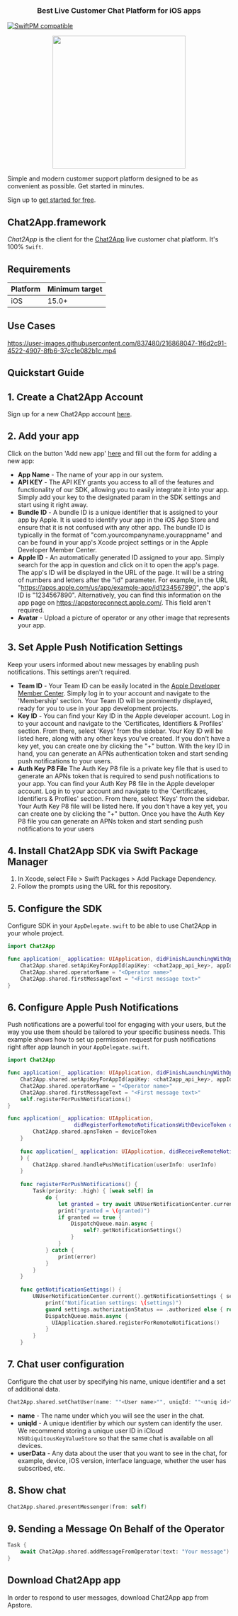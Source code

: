 <h3 align="center">Best Live Customer Chat Platform for iOS apps</h3>


[![SwiftPM compatible](https://img.shields.io/badge/SwiftPM-compatible-orange.svg)](https://docs.revenuecat.com/docs/ios#section-install-via-swift-package-manager)

<p align="center"><img src="https://user-images.githubusercontent.com/837480/216867678-f8bc27da-9bf3-45ca-98a0-2dce131e6245.png"  width="300"></p>

Simple and modern customer support platform designed to be as convenient as possible. Get started in minutes.

Sign up to [get started for free](https://chat2app.com).

## Chat2App.framework
*Chat2App* is the client for the [Chat2App](https://chat2app.com/) live customer chat platform. It's 100% `Swift`.

## Requirements

| Platform | Minimum target |
| --- | --- |
| iOS | 15.0+ |


## Use Cases

https://user-images.githubusercontent.com/837480/216868047-1f6d2c91-4522-4907-8fb6-37cc1e082b1c.mp4

## Quickstart Guide

## 1. Create a Chat2App Account
Sign up for a new Chat2App account [here](https://chat2app.com/SignUp).

## 2. Add your app
Сlick on the button 'Add new app' [here](https://chat2app.com/client/apps) and fill out the form for adding a new app:
* **App Name** - The name of your app in our system.
* **API KEY** - The API KEY grants you access to all of the features and functionality of our SDK, allowing you to easily integrate it into your app. Simply add your key to the designated param in the SDK settings and start using it right away. 
* **Bundle ID** - A bundle ID is a unique identifier that is assigned to your app by Apple. It is used to identify your app in the iOS App Store and ensure that it is not confused with any other app. The bundle ID is typically in the format of "com.yourcompanyname.yourappname" and can be found in your app's Xcode project settings or in the Apple Developer Member Center. 
* **Apple ID** - An automatically generated ID assigned to your app. Simply search for the app in question and click on it to open the app's page. The app's ID will be displayed in the URL of the page. It will be a string of numbers and letters after the "id" parameter. For example, in the URL "https://apps.apple.com/us/app/example-app/id1234567890", the app's ID is "1234567890". Alternatively, you can find this information on the app page on https://appstoreconnect.apple.com/. This field aren't required.
* **Avatar** - Upload a picture of operator or any other image that represents your app.

## 3. Set Apple Push Notification Settings
Keep your users informed about new messages by enabling push notifications. This settings aren't required.
* **Team ID** - Your Team ID can be easily located in the [Apple Developer Member Center](https://developer.apple.com/account/#/membership). Simply log in to your account and navigate to the 'Membership' section. Your Team ID will be prominently displayed, ready for you to use in your app development projects. 
* **Key ID** - You can find your Key ID in the Apple developer account. Log in to your account and navigate to the 'Certificates, Identifiers & Profiles' section. From there, select 'Keys' from the sidebar. Your Key ID will be listed here, along with any other keys you've created. If you don't have a key yet, you can create one by clicking the "+" button. With the key ID in hand, you can generate an APNs authentication token and start sending push notifications to your users.
* **Auth Key P8 File** The Auth Key P8 file is a private key file that is used to generate an APNs token that is required to send push notifications to your app. You can find your Auth Key P8 file in the Apple developer account. Log in to your account and navigate to the 'Certificates, Identifiers & Profiles' section. From there, select 'Keys' from the sidebar. Your Auth Key P8 file will be listed here. If you don't have a key yet, you can create one by clicking the "+" button. Once you have the Auth Key P8 file you can generate an APNs token and start sending push notifications to your users


## 4. Install Chat2App SDK via Swift Package Manager

1. In Xcode, select File > Swift Packages > Add Package Dependency.
1. Follow the prompts using the URL for this repository.

## 5. Configure the SDK

Configure SDK in your `AppDelegate.swift` to be able to use Chat2App in your whole project.


``` Swift
import Chat2App

func application(_ application: UIApplication, didFinishLaunchingWithOptions launchOptions: [UIApplicationLaunchOptionsKey: Any]?) -> Bool {
    Chat2App.shared.setApiKeyForAppId(apiKey: <chat2app_api_key>, appId: <chat2app_app_id>)
    Chat2App.shared.operatorName = "<Operator name>"
    Chat2App.shared.firstMessageText = "<First message text>"
}

```

## 6. Configure Apple Push Notifications
 Push notifications are a powerful tool for engaging with your users, but the way you use them should be tailored to your specific business needs. This example shows how to set up permission request for push notifications right after app launch in your `AppDelegate.swift`.
``` Swift
import Chat2App

func application(_ application: UIApplication, didFinishLaunchingWithOptions launchOptions: [UIApplicationLaunchOptionsKey: Any]?) -> Bool {
    Chat2App.shared.setApiKeyForAppId(apiKey: <chat2app_api_key>, appId: <chat2app_app_id>)
    Chat2App.shared.operatorName = "<Operator name>"
    Chat2App.shared.firstMessageText = "<First message text>"
    self.registerForPushNotifications()
}

func application(_ application: UIApplication,
                     didRegisterForRemoteNotificationsWithDeviceToken deviceToken: Data) {
        Chat2App.shared.apnsToken = deviceToken
    }
    
    func application(_ application: UIApplication, didReceiveRemoteNotification userInfo: [AnyHashable: Any], fetchCompletionHandler completionHandler: @escaping (UIBackgroundFetchResult) -> Void
    ) {
        Chat2App.shared.handlePushNotification(userInfo: userInfo)
    }
    
    func registerForPushNotifications() {
        Task(priority: .high) { [weak self] in
            do {
                let granted = try await UNUserNotificationCenter.current().requestAuthorization(options: [.alert, .sound, .badge])
                print("granted = \(granted)")
                if granted == true {
                    DispatchQueue.main.async {
                        self?.getNotificationSettings()
                    }
                }
            } catch {
                print(error)
            }
        }
    }
    
    func getNotificationSettings() {
        UNUserNotificationCenter.current().getNotificationSettings { settings in
            print("Notification settings: \(settings)")
            guard settings.authorizationStatus == .authorized else { return }
            DispatchQueue.main.async {
              UIApplication.shared.registerForRemoteNotifications()
            }
        }
    }


```

## 7. Chat user configuration
Сonfigure the chat user by specifying his name, unique identifier and a set of additional data.

``` Swift
Chat2App.shared.setChatUser(name: ""<User name>"", uniqId: ""<uniq id>"", userData: ["foo":"bar"])
```
* **name** - The name under which you will see the user in the chat.
* **uniqId** - A unique identifier by which our system can identify the user. We recommend storing a unique user ID in iCloud `NSUbiquitousKeyValueStore` so that the same chat is available on all devices.
* **userData** - Any data about the user that you want to see in the chat, for example, device, iOS version, interface language, whether the user has subscribed, etc.

## 8. Show chat
``` Swift
Chat2App.shared.presentMessenger(from: self)
```

## 9. Sending a Message On Behalf of the Operator
``` Swift
Task {
    await Chat2App.shared.addMessageFromOperator(text: "Your message")
}
```

## Download Chat2App app
In order to respond to user messages, download Chat2App app from Apstore.

